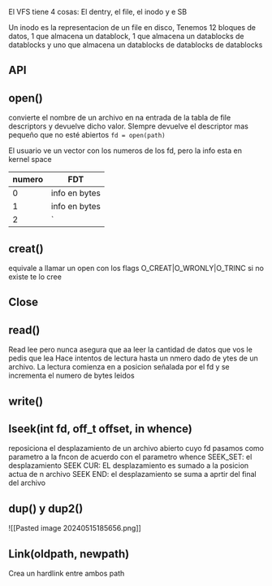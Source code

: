 El VFS tiene 4 cosas:
El dentry, el file, el inodo y e SB

Un inodo es la representacion de un file en disco,
Tenemos 12 bloques de datos, 1 que almacena un datablock, 1 que almacena un datablocks de datablocks y uno que almacena un datablocks de datablocks de datablocks


## API 
## open()
convierte el nombre de un archivo en na entrada de la tabla de file descriptors y devuelve dicho valor. SIempre devuelve el descriptor mas pequeño que no esté abiertos
`fd = open(path)`

El usuario ve un vector con los numeros de los fd, pero la info esta en kernel space

| numero | FDT           |
| ------ | ------------- |
| 0      | info en bytes |
| 1      | info en bytes |
| 2      | `| 0| 1 | 2 | 3 | 4 | 5 |`              |

## creat()
equivale a llamar un open con los flags O_CREAT|O_WRONLY|O_TRINC
si no existe te lo cree

## Close

## read()
Read lee pero nunca asegura que aa leer la cantidad de datos que vos le pedis que lea 
Hace intentos de lectura hasta un nmero dado de ytes de un archivo. La lectura comienza en a posicion señalada por el fd y se incrementa el numero de bytes leidos

## write()

## lseek(int fd, off_t offset, in whence)
reposiciona el desplazamiento de un archivo abierto cuyo fd pasamos como parametro a la fncon de acuerdo con el parametro whence
SEEK_SET: el desplazamiento
SEEK CUR: EL desplazamiento  es sumado a la posicion  actua de n archivo
SEEK END: el desplazamiento se suma a aprtir del final del archivo

## dup() y dup2()
![[Pasted image 20240515185656.png]]
## Link(oldpath, newpath)
Crea un hardlink entre ambos path